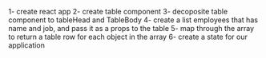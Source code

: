 1- create react app
2- create table component
3- decoposite table component to tableHead and TableBody
4- create a list employees that has name and job, and pass it as a props to the table
5- map through the array to return a table row for each object in the array
6- create a state for our application
